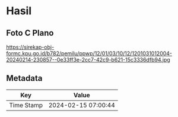 # Hasil

## Foto C Plano

https://sirekap-obj-formc.kpu.go.id/b782/pemilu/ppwp/12/01/03/10/12/1201031012004-20240214-230857--0e33ff3e-2cc7-42c9-b621-15c3336dfb94.jpg


## Metadata

| Key        | Value               |
| ---------- | ------------------- |
| Time Stamp | 2024-02-15 07:00:44 |



